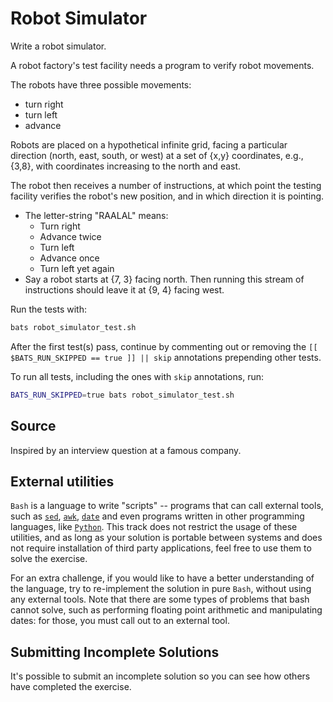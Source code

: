 # Robot Simulator

Write a robot simulator.

A robot factory's test facility needs a program to verify robot movements.

The robots have three possible movements:

- turn right
- turn left
- advance

Robots are placed on a hypothetical infinite grid, facing a particular
direction (north, east, south, or west) at a set of {x,y} coordinates,
e.g., {3,8}, with coordinates increasing to the north and east.

The robot then receives a number of instructions, at which point the
testing facility verifies the robot's new position, and in which
direction it is pointing.

- The letter-string "RAALAL" means:
  - Turn right
  - Advance twice
  - Turn left
  - Advance once
  - Turn left yet again
- Say a robot starts at {7, 3} facing north. Then running this stream
  of instructions should leave it at {9, 4} facing west.


Run the tests with:

```bash
bats robot_simulator_test.sh
```

After the first test(s) pass, continue by commenting out or removing the
`[[ $BATS_RUN_SKIPPED == true ]] || skip` 
annotations prepending other tests.

To run all tests, including the ones with `skip` annotations, run:

```bash
BATS_RUN_SKIPPED=true bats robot_simulator_test.sh
```

## Source

Inspired by an interview question at a famous company.


## External utilities
`Bash` is a language to write "scripts" -- programs that can call
external tools, such as
[`sed`](https://www.gnu.org/software/sed/),
[`awk`](https://www.gnu.org/software/gawk/),
[`date`](https://www.gnu.org/software/coreutils/manual/html_node/date-invocation.html)
and even programs written in other programming languages, 
like [`Python`](https://www.python.org/).
This track does not restrict the usage of these utilities, and as long
as your solution is portable between systems and does not require
installation of third party applications, feel free to use them to solve
the exercise.

For an extra challenge, if you would like to have a better understanding
of the language, try to re-implement the solution in pure `Bash`,
without using any external tools. Note that there are some types of
problems that bash cannot solve, such as performing floating point
arithmetic and manipulating dates: for those, you must call out to an
external tool.

## Submitting Incomplete Solutions
It's possible to submit an incomplete solution so you can see how others
have completed the exercise.
